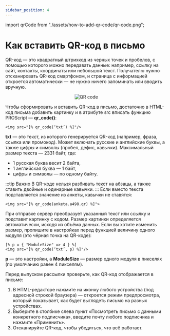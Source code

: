 ```yaml
---
sidebar_position: 4
---
```

import qrCode from "./assets/how-to-add-qr-code/qr-code.png";

# Как вставить QR-код в письмо
QR-код — это квадратный штрихкод из черных точек и пробелов, с помощью которого можно передавать данные: например, ссылку на сайт, контакты, координаты или небольшой текст. Получателю нужно отсканировать QR-код смартфоном, и страница с информацией откроется автоматически — не нужно ничего запоминать или вводить вручную.

<p align="center">
    <img src={qrCode} alt="QR code" />
</p>

Чтобы сформировать и вставить QR-код в письмо, достаточно в HTML-код письма добавить картинку и в атрибуте src вписать функцию PROScript — **qr_code()**: 
```
<img src="[% qr_code(‘txt’) %]"/>
```
**txt** — это текст, из которого генерируется QR-код (например, фраза, ссылка или промокод). Может включать русские и английские буквы, а также цифры и символы (пробел, дефис, кавычки). Максимальный размер текста — 2331 байт, где:
- 1 русская буква весит 2 байта,
- 1 английская буква — 1 байт,
- цифры и символы — по одному байту.

:::tip Важно
В QR-коде нельзя разбивать текст на абзацы, а также ставить двойные и одинарные кавычки.
:::
Если вместо текста подставляется значение из анкеты, кавычки не ставятся:
```
<img src="[% qr_code(anketa.a498.qr) %]">
```
При отправке сервер преобразует указанный текст или ссылку и подставит картинку с кодом. Размер картинки определяется автоматически, исходя из объёма данных. Если вы хотите изменить размер, пропишите в настройках перед функцией величину одного модуля (это чёрная точка на QR-коде):
```
[% p = { "ModuleSize" => 4 } %]
<img src="[% qr_code(‘txt’, p) %]"/>
```
**p** — это настройки, а **ModuleSize** — размер одного модуля в пикселях (по умолчанию равен 4 пикселям).

Перед выпуском рассылки проверьте, как QR-код отображается в письме:
1. В HTML-редакторе нажмите на иконку любого устройства (под адресной строкой браузера) — откроется режим предпросмотра, который показывает, как будет выглядеть письмо на разных устройствах.
2. Выберите в столбике слева пункт «Посмотреть письмо с данными конкретного подписчика», введите почту любого подписчика и нажмите «Применить».
3. Отсканируйте QR-код, чтобы убедиться, что всё работает.